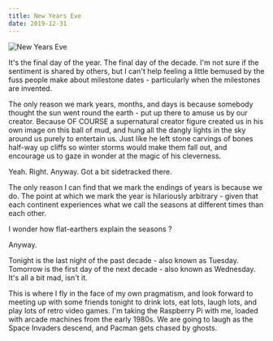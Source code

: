 ```yaml
---
title: New Years Eve
date: 2019-12-31
---
```


![New Years Eve](https://source.unsplash.com/gp8BLyaTaA0/1600x900)

It's the final day of the year. The final day of the decade. I'm not sure if the sentiment is shared by others, but I can't help feeling a little bemused by the fuss people make about milestone dates - particularly when the milestones are invented.

The only reason we mark years, months, and days is because somebody thought the sun went round the earth - put up there to amuse us by our creator. Because OF COURSE a supernatural creator figure created us in his own image on this ball of mud, and hung all the dangly lights in the sky around us purely to entertain us. Just like he left stone carvings of bones half-way up cliffs so winter storms would make them fall out, and encourage us to gaze in wonder at the magic of his cleverness.

Yeah. Right. Anyway. Got a bit sidetracked there.

The only reason I can find that we mark the endings of years is because we do. The point at which we mark the year is hilariously arbitrary - given that each continent experiences what we call the seasons at different times than each other.

I wonder how flat-earthers explain the seasons ?

Anyway.

Tonight is the last night of the past decade - also known as Tuesday. Tomorrow is the first day of the next decade - also known as Wednesday. It's all a bit mad, isn't it.

This is where I fly in the face of my own pragmatism, and look forward to meeting up with some friends tonight to drink lots, eat lots, laugh lots, and play lots of retro video games. I'm taking the Raspberry Pi with me, loaded with arcade machines from the early 1980s. We are going to laugh as the Space Invaders descend, and Pacman gets chased by ghosts.